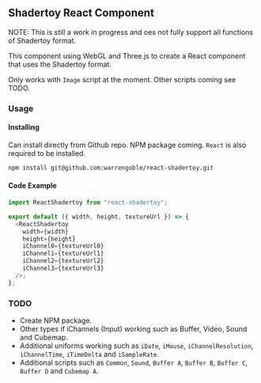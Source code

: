 ## Shadertoy React Component

NOTE: This is still a work in progress and oes not fully support all functions of Shadertoy format.

This component using WebGL and Three.js to create a React component that uses the Shadertoy format.

Only works with `Image` script at the moment. Other scripts coming see TODO.

### Usage

#### Installing

Can install directly from Github repo. NPM package coming. `React` is also required to be installed.

```bash
npm install git@github.com:warrengoble/react-shadertoy.git
```

#### Code Example

```javascript
import ReactShadertoy from "react-shadertoy";

export default ({ width, height, textureUrl }) => {
  <ReactShadertoy
    width={width}
    height={height}
    iChannel0={textureUrl0}
    iChannel1={textureUrl1}
    iChannel2={textureUrl2}
    iChannel3={textureUrl3}
  />;
};
```

### TODO

- Create NPM package.
- Other types if iChannels (Input) working such as Buffer, Video, Sound and Cubemap.
- Additional uniforms working such as `iDate`, `iMouse`, `iChannelResolution`, `iChannelTime`, `iTimeDelta` and `iSampleRate`.
- Additional scripts such as `Common`, `Sound`, `Buffer A`, `Buffer B`, `Buffer C`, `Buffer D` and `Cubemap A`.
